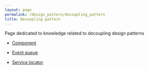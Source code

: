 ```yaml
---
layout: page
permalink: /design_pattern/decoupling_pattern
title: Decoupling pattern
---
```


Page dedicated to knowledge related to decoupling design patterns

- [Component](/wiki/design_pattern/decoupling_pattern/component)

- [Event queue](/wiki/design_pattern/decoupling_pattern/event_queue)

- [Service locator](/wiki/design_pattern/decoupling_pattern/service_locator)



